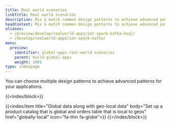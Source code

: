 ```yaml
---
title: Real world scenarios
linkTitle: Real world scenarios
description: Mix & match common design patterns to achieve advanced patterns
headContent: Mix & match common design patterns to achieve advanced patterns
aliases:
  - /preview/develop/realworld-apps/iot-spark-kafka-ksql/
  - /develop/realworld-apps/iot-spark-kafka/
menu:
  preview:
    identifier: global-apps-real-world-scenarios
    parent: build-global-apps
    weight: 1001
type: indexpage
---
```


You can choose multiple design patterns to achieve advanced patterns for your applications.

{{<index/block>}}

{{<index/item
    title="Global data along with geo-local data"
    body="Set up a product catalog that is global and orders table that is local to geos"
    href="globally-local"
    icon="fa-thin fa-globe">}}
{{</index/block>}}
